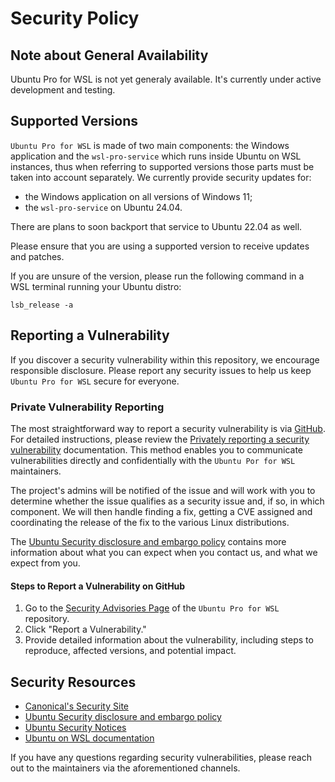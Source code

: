 # Security Policy

## Note about General Availability

Ubuntu Pro for WSL is not yet generaly available. It's currently under active development and testing.

## Supported Versions

`Ubuntu Pro for WSL` is made of two main components: the Windows application and the `wsl-pro-service`
which runs inside Ubuntu on WSL instances, thus when referring to supported versions those parts must be taken
into account separately. We currently provide security updates for:

* the Windows application on all versions of Windows 11;
* the `wsl-pro-service` on Ubuntu 24.04.

There are plans to soon backport that service to Ubuntu 22.04 as well.

Please ensure that you are using a supported version to receive updates and
patches.

If you are unsure of the version, please run the following command in a
WSL terminal running your Ubuntu distro:

```
lsb_release -a
```

## Reporting a Vulnerability

If you discover a security vulnerability within this repository, we encourage
responsible disclosure. Please report any security issues to help us keep
`Ubuntu Pro for WSL` secure for everyone.

### Private Vulnerability Reporting

The most straightforward way to report a security vulnerability is via
[GitHub](https://github.com/canonical/ubuntu-pro-for-wsl/security/advisories/new). For detailed
instructions, please review the
[Privately reporting a security vulnerability](https://docs.github.com/en/code-security/security-advisories/guidance-on-reporting-and-writing-information-about-vulnerabilities/privately-reporting-a-security-vulnerability)
documentation. This method enables you to communicate vulnerabilities directly
and confidentially with the `Ubuntu Por for WSL` maintainers.

The project's admins will be notified of the issue and will work with you to
determine whether the issue qualifies as a security issue and, if so, in which
component. We will then handle finding a fix, getting a CVE assigned and
coordinating the release of the fix to the various Linux distributions.

The [Ubuntu Security disclosure and embargo policy](https://ubuntu.com/security/disclosure-policy)
contains more information about what you can expect when you contact us, and what we expect from you.

#### Steps to Report a Vulnerability on GitHub

1. Go to the [Security Advisories Page](https://github.com/canonical/ubuntu-pro-for-wsl/security/advisories) of the `Ubuntu Pro for WSL` repository.
2. Click "Report a Vulnerability."
3. Provide detailed information about the vulnerability, including steps to reproduce, affected versions, and potential impact.

## Security Resources

- [Canonical's Security Site](https://ubuntu.com/security)
- [Ubuntu Security disclosure and embargo policy](https://ubuntu.com/security/disclosure-policy)
- [Ubuntu Security Notices](https://ubuntu.com/security/notices)
- [Ubuntu on WSL documentation](https://documentation.ubuntu.com/wsl/en/latest/)

If you have any questions regarding security vulnerabilities, please reach out
to the maintainers via the aforementioned channels.

